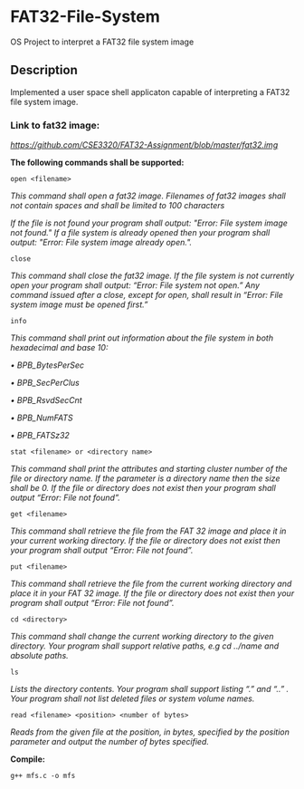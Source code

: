 # FAT32-File-System
OS Project to interpret a FAT32 file system image

## Description
Implemented a user space shell applicaton capable of interpreting a FAT32 file system image.

### **Link to fat32 image:**

*https://github.com/CSE3320/FAT32-Assignment/blob/master/fat32.img*

**The following commands shall be supported:**

`open <filename>`
 
 *This command shall open a fat32 image. Filenames of fat32 images shall not contain spaces and 
 shall be limited to 100 characters*
 
 *If the file is not found your program shall output: "Error: File system image not found." If a file
 system is already opened then your program shall output: "Error: File system image already
 open.".*
 
 `close`
 
*This command shall close the fat32 image. If the file system is not currently open your program 
shall output: “Error: File system not open.” Any command issued after a close, except for 
open, shall result in “Error: File system image must be opened first.”*

`info`

*This command shall print out information about the file system in both hexadecimal and base 10:*

*• BPB_BytesPerSec*

*• BPB_SecPerClus*

*• BPB_RsvdSecCnt*

*• BPB_NumFATS*

*• BPB_FATSz32*

`stat <filename> or <directory name>`

*This command shall print the attributes and starting cluster number of the file or directory name. If the parameter is a directory name then the size shall be 0. If the file or directory does not exist then your program shall output “Error: File not found”.*

`get <filename>`

*This command shall retrieve the file from the FAT 32 image and place it in your current working directory. If the file or directory does not exist then your program shall output “Error: File not found”.*

`put <filename>`

*This command shall retrieve the file from the current working directory and place it in your FAT 32 image. If the file or directory does not exist then your program shall output “Error: File not found”.*

`cd <directory>`

*This command shall change the current working directory to the given directory. Your program shall support relative paths, e.g cd ../name and absolute paths.*

`ls`

*Lists the directory contents. Your program shall support listing “.” and “..” . Your program shall not list deleted files or system volume names.*

`read <filename> <position> <number of bytes>`

*Reads from the given file at the position, in bytes, specified by the position parameter and output the number of bytes specified.*

**Compile:**

`g++ mfs.c -o mfs`
